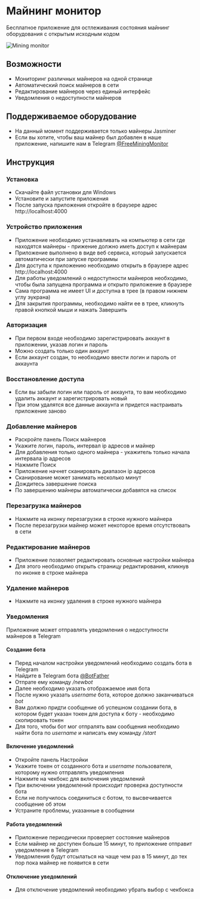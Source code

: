 # Майнинг монитор

Бесплатное приложение для остлеживания состояния майнинг оборудования с открытым исходным кодом

![Mining monitor](https://mining-monitor.github.io/mining-monitor/img/mining-monitor.jpg)

## Возможности

* Мониторинг различных майнеров на одной странице
* Автоматический поиск майнеров в сети
* Редактирование майнеров через единый интерфейс
* Уведомления о недоступности майнеров

## Поддерживаемое оборудование

* На данный момент поддерживается только майнеры Jasminer
* Если вы хотите, чтобы ваш майнер был добавлен в наше приложение, напишите нам в Telegram [@FreeMiningMonitor](https://t.me/FreeMiningMonitor)

## Инструкция

### Установка

* Скачайте файл установки для Windows
* Установите и запустите приложения
* После запуска приложения откройте в браузере адрес http://localhost:4000

### Устройство приложения

* Приложение необходимо устанавливать на компьютер в сети где находятся майнеры - прижение должно иметь доступ к майнерам
* Приложение выполнено в виде веб сервиса, который запускается автоматически при запуске программы
* Для доступа к приложению необходимо открыть в браузере адрес http://localhost:4000
* Для работы уведомлений о недоступности майнеров необходимо, чтобы была запущена программа и открыто приложение в браузере
* Сама программа не имеет UI и доступна в трее (в правом нижнем углу эукрана)
* Для закрытия программы, необходимо найти ее в трее, кликнуть правой кнопкой мыши и нажать Завершить

### Авторизация

* При первом входе необходимо зарегистрировать аккаунт в приложении, указав логин и пароль
* Можно создать только один аккаунт
* Если аккаунт создан, то необходимо ввести логин и пароль от аккаунта

### Восстановление доступа

* Если вы забыли логин или пароль от аккаунта, то вам необходимо удалить аккаунт и зарегистрировать новый
* При этом удалятся все данные аккаунта и придется настраивать приложение заново

### Добавление майнеров

* Раскройте панель Поиск майнеров
* Укажите логин, пароль, интервал ip адресов и майнер
* Для добавления только одного майнера - укажитель только начала интервала ip адресов
* Нажмите Поиск
* Приложение начнет сканировать диапазон ip адресов
* Сканирование может занимать несколько минут
* Дождитесь завершение поиска
* По завершению майнеры автоматически добавятся на список

### Перезагрузка майнеров

* Нажмите на иконку перезагрузки в строке нужного майнера
* После перезагрузки майнер может некоторое время отсутствовать в сети

### Редактирование майнеров

* Приложение позволяет редактировать основные настройки майнера
* Для этого необходимо открыть страницу редактирования, кликнув по иконке в строке майнера

### Удаление майнеров

* Нажмите на иконку удаления в строке нужного майнера

### Уведомления

Приложение может отправлять уведомления о недоступности майнеров в Telegram

#### Создание бота
* Перед началом настройки уведомлений необходимо создать бота в Telegram
 * Найдите в Telegram бота [@BotFather](https://t.me/BotFather)
 * Отпрате ему команду _/newbot_
 * Далее необходимо указать отображаемое имя бота
 * После нужно указать _username_ бота, которое должно заканчиваться _bot_
 * Вам должно придти сообщение об успешном создании бота, в котором будет указан токен для доступа к боту - необходимо скопировать токен
* Для того, чтобы бот мог отпралять вам сообщения необходимо найти бота по _username_ и написать ему команду _/start_

#### Включение уведомлений

* Откройте панель Настройки
* Укажите токен от созданного бота и _username_ пользователя, которому нужно отправлять уведомления
* Нажмите на чекбокс для включения уведомлений
* При включении уведомлений происходит проверка доступности бота
* Если не получилось соединиться с ботом, то высвечивается сообщение об этом
* Устраните проблемы, указанные в сообщении

#### Работа уведомлений

* Приложение периодически проверяет состояние майнеров
* Если майнер не доступен больше 15 минут, то приложение отправит уведомление в Telegram
* Уведомления будут отсылаться на чаще чем раз в 15 минут, до тех пор пока майнер не появится в сети

#### Отключение уведомлений

* Для отключение уведомлений необходимо убрать выбор с чекбокса
